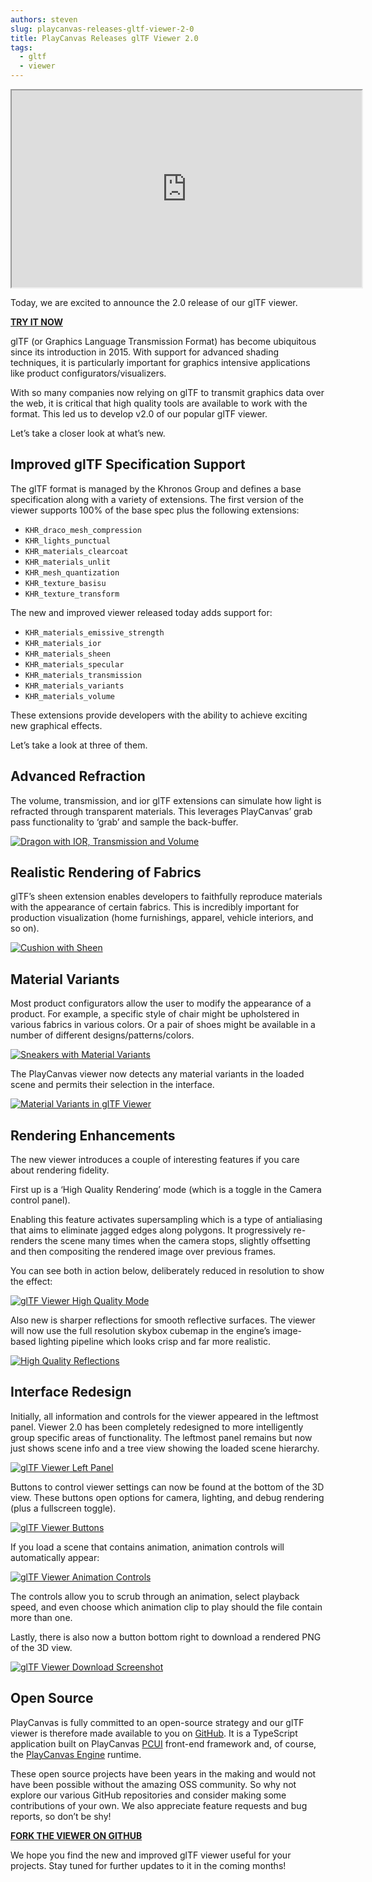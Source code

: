 ```yaml
---
authors: steven
slug: playcanvas-releases-gltf-viewer-2-0
title: PlayCanvas Releases glTF Viewer 2.0
tags:
  - gltf
  - viewer
---
```


<div className="iframe-container">
    <iframe loading="lazy" width="560" height="315" src="https://www.youtube.com/embed/rj1CyM_ob3E" title="YouTube video player" allow="accelerometer; autoplay; clipboard-write; encrypted-media; gyroscope; picture-in-picture" allowfullscreen></iframe>
</div>

Today, we are excited to announce the 2.0 release of our glTF viewer.

<!-- truncate -->

[**TRY IT NOW**](https://playcanvas.com/viewer?load=https://s3.eu-west-1.amazonaws.com/static.playcanvas.com/models/IridescentDishWithOlives.glb)

glTF (or Graphics Language Transmission Format) has become ubiquitous since its introduction in 2015. With support for advanced shading techniques, it is particularly important for graphics intensive applications like product configurators/visualizers.

With so many companies now relying on glTF to transmit graphics data over the web, it is critical that high quality tools are available to work with the format. This led us to develop v2.0 of our popular glTF viewer.

Let’s take a closer look at what’s new.

## Improved glTF Specification Support

The glTF format is managed by the Khronos Group and defines a base specification along with a variety of extensions. The first version of the viewer supports 100% of the base spec plus the following extensions:

- `KHR_draco_mesh_compression`
- `KHR_lights_punctual`
- `KHR_materials_clearcoat`
- `KHR_materials_unlit`
- `KHR_mesh_quantization`
- `KHR_texture_basisu`
- `KHR_texture_transform`

The new and improved viewer released today adds support for:

- `KHR_materials_emissive_strength`
- `KHR_materials_ior`
- `KHR_materials_sheen`
- `KHR_materials_specular`
- `KHR_materials_transmission`
- `KHR_materials_variants`
- `KHR_materials_volume`

These extensions provide developers with the ability to achieve exciting new graphical effects.

Let’s take a look at three of them.

## Advanced Refraction

The volume, transmission, and ior glTF extensions can simulate how light is refracted through transparent materials. This leverages PlayCanvas’ grab pass functionality to ‘grab’ and sample the back-buffer.

[![Dragon with IOR, Transmission and Volume](/img/gltf-ior-transmission-volume.gif)](/img/gltf-ior-transmission-volume.gif)

## Realistic Rendering of Fabrics

glTF’s sheen extension enables developers to faithfully reproduce materials with the appearance of certain fabrics. This is incredibly important for production visualization (home furnishings, apparel, vehicle interiors, and so on).

[![Cushion with Sheen](/img/gltf-sheen.jpg)](/img/gltf-sheen.jpg)

## Material Variants

Most product configurators allow the user to modify the appearance of a product. For example, a specific style of chair might be upholstered in various fabrics in various colors. Or a pair of shoes might be available in a number of different designs/patterns/colors.

[![Sneakers with Material Variants](/img/gltf-material-variants.jpg)](/img/gltf-material-variants.jpg)

The PlayCanvas viewer now detects any material variants in the loaded scene and permits their selection in the interface.

[![Material Variants in glTF Viewer](/img/gltf-viewer-material-variants.gif)](/img/gltf-viewer-material-variants.gif)

## Rendering Enhancements

The new viewer introduces a couple of interesting features if you care about rendering fidelity.

First up is a ‘High Quality Rendering’ mode (which is a toggle in the Camera control panel).

Enabling this feature activates supersampling which is a type of antialiasing that aims to eliminate jagged edges along polygons. It progressively re-renders the scene many times when the camera stops, slightly offsetting and then compositing the rendered image over previous frames.

You can see both in action below, deliberately reduced in resolution to show the effect:

[![glTF Viewer High Quality Mode](/img/gltf-viewer-high-quality-rendering.gif)](/img/gltf-viewer-high-quality-rendering.gif)

Also new is sharper reflections for smooth reflective surfaces. The viewer will now use the full resolution skybox cubemap in the engine’s image-based lighting pipeline which looks crisp and far more realistic.

[![High Quality Reflections](/img/engine-sharp-reflections.jpg)](/img/engine-sharp-reflections.jpg)

## Interface Redesign

Initially, all information and controls for the viewer appeared in the leftmost panel. Viewer 2.0 has been completely redesigned to more intelligently group specific areas of functionality. The leftmost panel remains but now just shows scene info and a tree view showing the loaded scene hierarchy.

[![glTF Viewer Left Panel](/img/gltf-viewer-hierarchy.png)](/img/gltf-viewer-hierarchy.png)

Buttons to control viewer settings can now be found at the bottom of the 3D view. These buttons open options for camera, lighting, and debug rendering (plus a fullscreen toggle).

[![glTF Viewer Buttons](/img/gltf-viewer-buttons.gif)](/img/gltf-viewer-buttons.gif)

If you load a scene that contains animation, animation controls will automatically appear:

[![glTF Viewer Animation Controls](/img/gltf-viewer-animation-controls.png)](/img/gltf-viewer-animation-controls.png)

The controls allow you to scrub through an animation, select playback speed, and even choose which animation clip to play should the file contain more than one.

Lastly, there is also now a button bottom right to download a rendered PNG of the 3D view.

[![glTF Viewer Download Screenshot](/img/gltf-viewer-screenshot.png)](/img/gltf-viewer-screenshot.png)

## Open Source

PlayCanvas is fully committed to an open-source strategy and our glTF viewer is therefore made available to you on [GitHub](https://github.com/playcanvas/model-viewer). It is a TypeScript application built on PlayCanvas [PCUI](https://github.com/playcanvas/pcui) front-end framework and, of course, the [PlayCanvas Engine](https://github.com/playcanvas/engine) runtime.

These open source projects have been years in the making and would not have been possible without the amazing OSS community. So why not explore our various GitHub repositories and consider making some contributions of your own. We also appreciate feature requests and bug reports, so don’t be shy!

[**FORK THE VIEWER ON GITHUB**](https://github.com/playcanvas/model-viewer)

We hope you find the new and improved glTF viewer useful for your projects. Stay tuned for further updates to it in the coming months!
